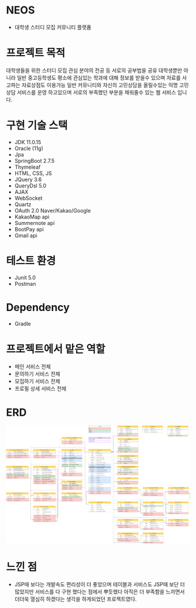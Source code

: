 # NEOS
- 대학생 스터디 모집 커뮤니티 플랫폼


# 프로젝트 목적
대학생들을 위한 스터디 모집 
관심 분야의 전공 등 서로의 공부법을 공유 
대학생뿐만 아니라 일반 중고등학생도 평소에 관심있는 학과에
대해 정보를 받을수 있으며 자료를 사고파는 자료상점도 이용가능
일반 커뮤니티와 자신의 고민상담을 올릴수있는 익명 고민상담 서비스를
운영 하고있으며 서로의 부족했던 부분을 채워줄수 있는 
웹 서비스 입니다.

# 구현 기술 스택 
- JDK 11.0.15
- Oracle (11g)
- Jpa
- SpringBoot 2.7.5
- Thymeleaf
- HTML, CSS, JS
- JQuery 3.6
- QueryDsl 5.0
- AJAX
- WebSocket
- Quartz
- OAuth 2.0 Naver/Kakao/Google
- KakaoMap api
- Summernote api 
- BootPay api
- Gmail api
 
# 테스트 환경
- Junit 5.0
- Postman
# Dependency
- Gradle

# 프로젝트에서 맡은 역할
- 메인 서비스 전체
- 문의하기 서비스 전체 
- 모집하기 서비스 전체
- 프로필 상세 서비스 전체 

# ERD
![ERD](./NEOS.drawio.png)

# 느낀 점 
- JSP때 보다는 개발속도 편리성이 더 좋았으며 
테이블과 서비스도 JSP때 보단 더 많았지만 
서비스를 다 구현 했다는 점에서 뿌듯했다
아직은 더 부족함을 느끼면서 더더욱 열심히 하겠다는 
생각을 하게되었던 프로젝트였다.
